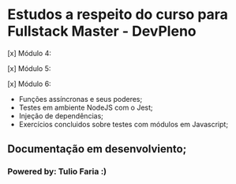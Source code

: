 # Estudos a respeito do curso para Fullstack Master - DevPleno
[x] Módulo 4:

[x] Módulo 5:

[x] Módulo 6:
- Funções assíncronas e seus poderes;
- Testes em ambiente NodeJS com o Jest;
- Injeção de dependências;
- Exercícios concluidos sobre testes com módulos em Javascript;

## Documentação em desenvolviento;

### Powered by: Tulio Faria :)
